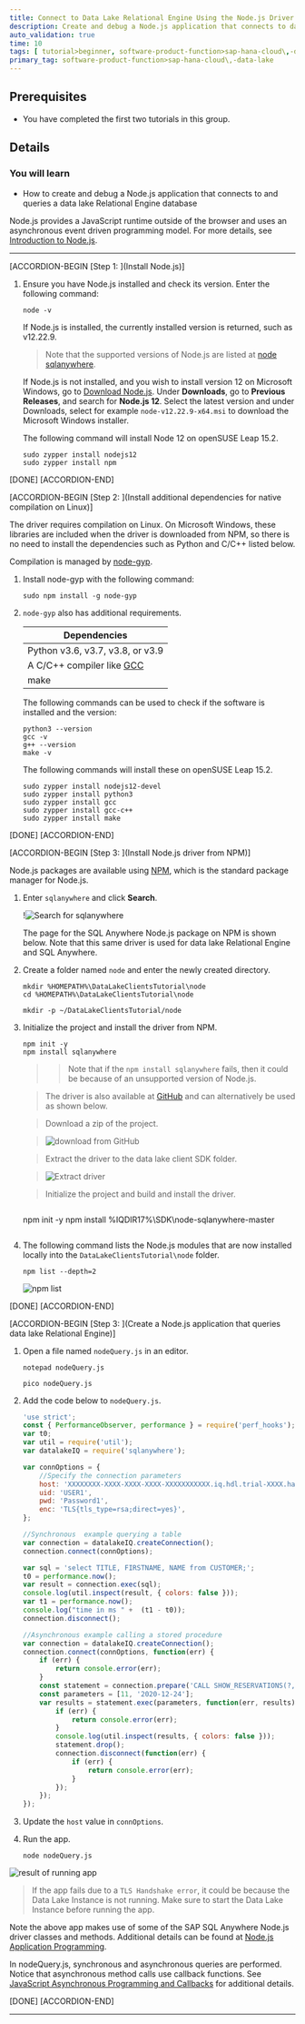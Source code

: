```yaml
---
title: Connect to Data Lake Relational Engine Using the Node.js Driver QA Green
description: Create and debug a Node.js application that connects to data lake Relational Engine.
auto_validation: true
time: 10
tags: [ tutorial>beginner, software-product-function>sap-hana-cloud\,-data-lake, software-product>sap-hana-cloud, programming-tool>node-js]
primary_tag: software-product-function>sap-hana-cloud\,-data-lake
---
```


## Prerequisites
 - You have completed the first two tutorials in this group.

## Details
### You will learn
  - How to create and debug a Node.js application that connects to and queries a data lake Relational Engine database

Node.js provides a JavaScript runtime outside of the browser and uses an asynchronous event driven programming model. For more details, see [Introduction to Node.js](https://nodejs.dev/).  

---

[ACCORDION-BEGIN [Step 1: ](Install Node.js)]

1. Ensure you have Node.js installed and check its version. Enter the following command:

    ```Shell
    node -v  
    ```  

    If Node.js is installed, the currently installed version is returned, such as v12.22.9.

    > Note that the supported versions of Node.js are listed at [node sqlanywhere](https://www.npmjs.com/package/sqlanywhere).  

    If Node.js is not installed, and you wish to install version 12 on Microsoft Windows, go to [Download Node.js](https://nodejs.org/en/download/). Under **Downloads**, go to **Previous Releases**, and search for **Node.js 12**.  Select the latest version and under Downloads, select for example `node-v12.22.9-x64.msi` to download the Microsoft Windows installer.

    The following command will install Node 12 on openSUSE Leap 15.2.

    ```Shell (Linux)
    sudo zypper install nodejs12
    sudo zypper install npm
    ```

[DONE]
[ACCORDION-END]

[ACCORDION-BEGIN [Step 2: ](Install additional dependencies for native compilation on Linux)]

The driver requires compilation on Linux.  On Microsoft Windows, these libraries are included when the driver is downloaded from NPM, so there is no need to install the dependencies such as Python and C/C++ listed below.

Compilation is managed by [node-gyp](https://github.com/nodejs/node-gyp).

1. Install node-gyp with the following command:

    ```Shell (Linux)
    sudo npm install -g node-gyp
    ```

2. `node-gyp` also has additional requirements.

    |Dependencies|
    |---|
    |Python v3.6, v3.7, v3.8, or v3.9|
    |A C/C++ compiler like [GCC](https://gcc.gnu.org/)|
    |make|

    The following commands can be used to check if the software is installed and the version:

    ```Shell (Linux)
    python3 --version
    gcc -v
    g++ --version
    make -v
    ```

    The following commands will install these on openSUSE Leap 15.2.

    ```Shell (Linux)
    sudo zypper install nodejs12-devel
    sudo zypper install python3
    sudo zypper install gcc
    sudo zypper install gcc-c++
    sudo zypper install make
    ```

[DONE]
[ACCORDION-END]


[ACCORDION-BEGIN [Step 3: ](Install Node.js driver from NPM)]

Node.js packages are available using [NPM](https://www.npmjs.com/), which is the standard package manager for Node.js.  

1. Enter `sqlanywhere` and click **Search**.

    !![Search for sqlanywhere](search-npm.png)  

    The page for the SQL Anywhere Node.js package on NPM is shown below. Note that this same driver is used for data lake Relational Engine and SQL Anywhere.   

2. Create a folder named `node` and enter the newly created directory.

    ```Shell (Microsoft Windows)
    mkdir %HOMEPATH%\DataLakeClientsTutorial\node
    cd %HOMEPATH%\DataLakeClientsTutorial\node
    ```
    ```Shell (Linux)
    mkdir -p ~/DataLakeClientsTutorial/node
    ```

3. Initialize the project and install the driver from NPM.

    ```Shell
    npm init -y
    npm install sqlanywhere
    ```

    >>Note that if the `npm install sqlanywhere` fails, then it could be because of an unsupported version of Node.js.

    >The driver is also available at [GitHub](https://github.com/sqlanywhere/node-sqlanywhere) and can alternatively be used as shown below.

    >Download a zip of the project.

    >![download from GitHub](github-download.png)

    >Extract the driver to the data lake client SDK folder.

    >![Extract driver](driver-extract.png)

    >Initialize the project and build and install the driver.

    >```Shell
    npm init -y
    npm install %IQDIR17%\SDK\node-sqlanywhere-master
    >```

4. The following command lists the Node.js modules that are now installed locally into the `DataLakeClientsTutorial\node` folder.

    ```Shell
    npm list --depth=2
    ```

    ![npm list](npm-list.png)

[DONE]
[ACCORDION-END]


[ACCORDION-BEGIN [Step 3: ](Create a Node.js application that queries data lake Relational Engine)]

1. Open a file named `nodeQuery.js` in an editor.

    ```Shell (Microsoft Windows)
    notepad nodeQuery.js
    ```

    ```Shell (Linux)
    pico nodeQuery.js
    ```

2. Add the code below to `nodeQuery.js`.

    ```JavaScript
    'use strict';
    const { PerformanceObserver, performance } = require('perf_hooks');
    var t0;
    var util = require('util');
    var datalakeIQ = require('sqlanywhere');

    var connOptions = {
        //Specify the connection parameters
        host: 'XXXXXXXX-XXXX-XXXX-XXXX-XXXXXXXXXXX.iq.hdl.trial-XXXX.hanacloud.ondemand.com:443',
        uid: 'USER1',
        pwd: 'Password1',
        enc: 'TLS{tls_type=rsa;direct=yes}',
    };

    //Synchronous  example querying a table
    var connection = datalakeIQ.createConnection();
    connection.connect(connOptions);

    var sql = 'select TITLE, FIRSTNAME, NAME from CUSTOMER;';
    t0 = performance.now();
    var result = connection.exec(sql);
    console.log(util.inspect(result, { colors: false }));
    var t1 = performance.now();
    console.log("time in ms " +  (t1 - t0));
    connection.disconnect();

    //Asynchronous example calling a stored procedure
    var connection = datalakeIQ.createConnection();
    connection.connect(connOptions, function(err) {
        if (err) {
            return console.error(err);
        }
        const statement = connection.prepare('CALL SHOW_RESERVATIONS(?,?)');
        const parameters = [11, '2020-12-24'];
        var results = statement.exec(parameters, function(err, results) {
            if (err) {
                return console.error(err);
            }
            console.log(util.inspect(results, { colors: false }));
            statement.drop();
            connection.disconnect(function(err) {
                if (err) {
                    return console.error(err);
                }   
            });
        });
    });
    ```  


4. Update the `host` value in `connOptions`.

5. Run the app.  

    ```Shell
    node nodeQuery.js
    ```
![result of running app](node-query.png)

> If the app fails due to a `TLS Handshake error`, it could be because the Data Lake Instance is not running. Make sure to start the Data Lake Instance before running the app.

Note the above app makes use of some of the SAP SQL Anywhere Node.js driver classes and methods. Additional details can be found at [Node.js Application Programming](https://help.sap.com/viewer/09fbca22f0344633b8951c3e9d624d28/latest/en-US/815e3ccf6ce21014b8a4b4e18cbe9b3b.html).

In nodeQuery.js, synchronous and asynchronous queries are performed. Notice that asynchronous method calls use callback functions. See [JavaScript Asynchronous Programming and Callbacks](https://nodejs.dev/learn/javascript-asynchronous-programming-and-callbacks) for additional details.


[DONE]
[ACCORDION-END]


---
